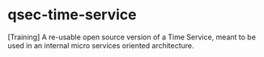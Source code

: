 # qsec-time-service
[Training] A re-usable open source version of a Time Service, meant to be used in an internal micro services oriented architecture. 
